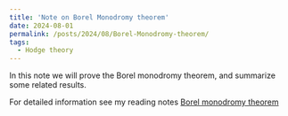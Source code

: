 ```yaml
---
title: 'Note on Borel Monodromy theorem'
date: 2024-08-01
permalink: /posts/2024/08/Borel-Monodromy-theorem/
tags:
  - Hodge theory
---
```


In this note we will prove the Borel monodromy theorem, and summarize some related results.

For detailed information see my reading notes [Borel monodromy theorem](https://yilimath.github.io/files/Hodge/BorelMonodromy.pdf)